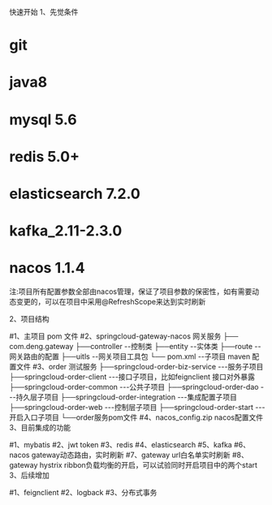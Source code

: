 快速开始
1、先觉条件

 # git
 # java8
 # mysql 5.6
 # redis 5.0+
 # elasticsearch 7.2.0
 # kafka_2.11-2.3.0
 # nacos 1.1.4
注:项目所有配置参数全部由nacos管理，保证了项目参数的保密性，如有需要动态变更的，可以在项目中采用@RefreshScope来达到实时刷新

2、项目结构

 #1、主项目 pom 文件
 #2、springcloud-gateway-nacos 网关服务 
 ├── com.deng.gateway
 ├──controller --控制类
 ├──entity --实体类
 ├──route --网关路由的配置
 ├──uitls --网关项目工具包
 └── pom.xml --子项目 maven 配置文件
 #3、order 测试服务
 ├──springcloud-order-biz-service ---服务子项目
 ├──springcloud-order-client ---接口子项目，比如feignclient 接口对外暴露
 ├──springcloud-order-common ---公共子项目
 ├──springcloud-order-dao ---持久层子项目
 ├──springcloud-order-integration ---集成配置子项目
 ├──springcloud-order-web ---控制层子项目
 ├──springcloud-order-start ---开启入口子项目
 └──order服务pom文件
 #4、nacos_config.zip nacos配置文件
3、目前集成的功能

 #1、mybatis
 #2、jwt token
 #3、redis
 #4、elasticsearch
 #5、kafka
 #6、nacos gateway动态路由，实时刷新
 #7、gateway url白名单实时刷新
 #8、gateway hystrix ribbon负载均衡的开启，可以试验同时开启项目中的两个start
3、后续增加

#1、feignclient
#2、logback
#3、分布式事务
